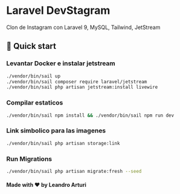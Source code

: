 # Laravel DevStagram

Clon de Instagram con Laravel 9, MySQL, Tailwind, JetStream

## 🚀 Quick start

### Levantar Docker e instalar jetstream

```bash
./vendor/bin/sail up
./vendor/bin/sail composer require laravel/jetstream
./vendor/bin/sail php artisan jetstream:install livewire   
```

### Compilar estaticos

```bash
./vendor/bin/sail npm install && ./vendor/bin/sail npm run dev     
```

### Link simbolico para las imagenes

```bash
./vendor/bin/sail php artisan storage:link 
```

### Run Migrations

```bash
./vendor/bin/sail php artisan migrate:fresh --seed
```

#### Made with ❤️ by Leandro Arturi
